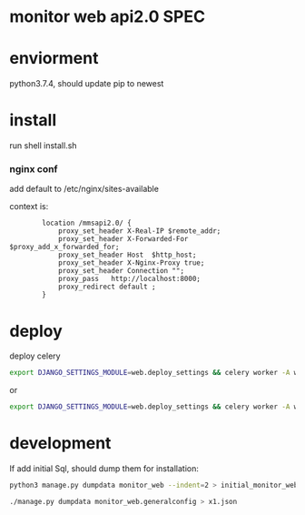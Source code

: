 # monitor web api2.0 SPEC

# enviorment
python3.7.4, should update pip to newest

# install

run shell install.sh

### nginx conf

add default to /etc/nginx/sites-available

context is:
```
        location /mmsapi2.0/ {                                                                                                                                      
            proxy_set_header X-Real-IP $remote_addr;                                                                    
            proxy_set_header X-Forwarded-For $proxy_add_x_forwarded_for;                                                
            proxy_set_header Host  $http_host;                                                                          
            proxy_set_header X-Nginx-Proxy true;                                                                        
            proxy_set_header Connection "";                                                                             
            proxy_pass   http://localhost:8000;                                                                         
            proxy_redirect default ;                                                                                    
        }
```

# deploy 

deploy celery
```bash
export DJANGO_SETTINGS_MODULE=web.deploy_settings && celery worker -A web -l debug
```
or

```bash
export DJANGO_SETTINGS_MODULE=web.deploy_settings && celery worker -A web --concurrency=4 --hostname=worker@%h -l info
```


# development
If add initial Sql, should dump them for installation:
```bash
python3 manage.py dumpdata monitor_web --indent=2 > initial_monitor_web.json
```

```bash
./manage.py dumpdata monitor_web.generalconfig > x1.json
```
